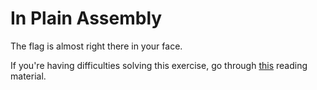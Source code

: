 # In Plain Assembly

The flag is almost right there in your face.

If you're having difficulties solving this exercise, go through [this](../../../reading/reading-assembly.md#gdb) reading material.
